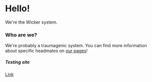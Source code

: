 # Hello!
We're the Wicker system.  
  

### Who are we?
We're probably a traumagenic system. You can find more information  
about specific headmates on [our pages](https://tanyalebean.github.io/headmates/)!

##### Testing site
[Link](https://tanyalebean.github.io/thisisatest)
